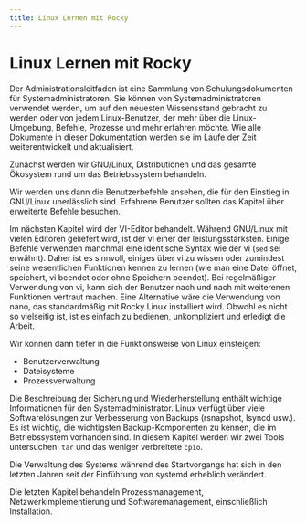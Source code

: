 ```yaml
---
title: Linux Lernen mit Rocky
---
```


<!-- markdownlint-disable MD025 MD007 -->

# Linux Lernen mit Rocky

Der Administrationsleitfaden ist eine Sammlung von Schulungsdokumenten für Systemadministratoren. Sie können von Systemadministratoren verwendet werden, um auf den neuesten Wissensstand gebracht zu werden oder von jedem Linux-Benutzer, der mehr über die Linux-Umgebung, Befehle, Prozesse und mehr erfahren möchte. Wie alle Dokumente in dieser Dokumentation werden sie im Laufe der Zeit weiterentwickelt und aktualisiert.

Zunächst werden wir GNU/Linux, Distributionen und das gesamte Ökosystem rund um das Betriebssystem behandeln.

Wir werden uns dann die Benutzerbefehle ansehen, die für den Einstieg in GNU/Linux unerlässlich sind. Erfahrene Benutzer sollten das Kapitel über erweiterte Befehle besuchen.

Im nächsten Kapitel wird der VI-Editor behandelt. Während GNU/Linux mit vielen Editoren geliefert wird, ist der vi einer der leistungsstärksten. Einige Befehle verwenden manchmal eine identische Syntax wie der vi (`sed` sei erwähnt). Daher ist es sinnvoll, einiges über vi zu wissen oder zumindest seine wesentlichen Funktionen kennen zu lernen (wie man eine Datei öffnet, speichert, vi beendet oder ohne Speichern beendet). Bei regelmäßiger Verwendung von vi, kann sich der Benutzer nach und nach mit weiterenen Funktionen vertraut machen. Eine Alternative wäre die Verwendung von nano, das standardmäßig mit Rocky Linux installiert wird. Obwohl es nicht so vielseitig ist, ist es einfach zu bedienen, unkompliziert und erledigt die Arbeit.

Wir können dann tiefer in die Funktionsweise von Linux einsteigen:

* Benutzerverwaltung
* Dateisysteme
* Prozessverwaltung

Die Beschreibung der Sicherung und Wiederherstellung enthält wichtige Informationen für den Systemadministrator. Linux verfügt über viele Softwarelösungen zur Verbesserung von Backups (rsnapshot, lsyncd usw.). Es ist wichtig, die wichtigsten Backup-Komponenten zu kennen, die im Betriebssystem vorhanden sind. In diesem Kapitel werden wir zwei Tools untersuchen: `tar` und das weniger verbreitete `cpio`.

Die Verwaltung des Systems während des Startvorgangs hat sich in den letzten Jahren seit der Einführung von systemd erheblich verändert.

Die letzten Kapitel behandeln Prozessmanagement, Netzwerkimplementierung und Softwaremanagement, einschließlich Installation.
